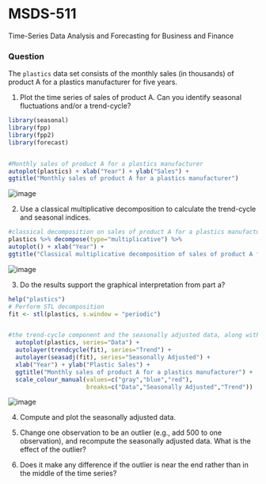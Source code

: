 # MSDS-511
Time-Series Data Analysis and Forecasting for Business and Finance

### Question
The `plastics` data set consists of the monthly sales (in thousands) of product A for a plastics manufacturer for five years.

1. Plot the time series of sales of product A. Can you identify seasonal fluctuations and/or a trend-cycle?

  ```r
library(seasonal)
library(fpp)
library(fpp2)
library(forecast)


#Monthly sales of product A for a plastics manufacturer
autoplot(plastics) + xlab("Year") + ylab("Sales") +
  ggtitle("Monthly sales of product A for a plastics manufacturer")
  ```
![image](https://github.com/user-attachments/assets/9f3bf92e-5e95-4d65-ab26-dd5123a75569)

2. Use a classical multiplicative decomposition to calculate the trend-cycle and seasonal indices.

  ```r
  #classical decomposition on sales of product A for a plastics manufacturer time series data
plastics %>% decompose(type="multiplicative") %>%
  autoplot() + xlab("Year") +
  ggtitle("Classical multiplicative decomposition of sales of product A for a plastic manufacturer")
  ```
![image](https://github.com/user-attachments/assets/7c2785ca-1786-44f2-b6e0-5e5d846854cc)

3. Do the results support the graphical interpretation from part a?

```r
help("plastics")
# Perform STL decomposition
fit <- stl(plastics, s.window = "periodic")


#the trend-cycle component and the seasonally adjusted data, along with the original data.
  autoplot(plastics, series="Data") +
  autolayer(trendcycle(fit), series="Trend") +
  autolayer(seasadj(fit), series="Seasonally Adjusted") +
  xlab("Year") + ylab("Plastic Sales") +
  ggtitle("Monthly sales of product A for a plastics manufacturer") +
  scale_colour_manual(values=c("gray","blue","red"),
                      breaks=c("Data","Seasonally Adjusted","Trend"))

```
![image](https://github.com/user-attachments/assets/4678972e-59e4-43d1-a48c-c2638e826a2c)

4. Compute and plot the seasonally adjusted data.

5. Change one observation to be an outlier (e.g., add 500 to one observation), and recompute the seasonally adjusted data. What is the effect of the outlier?

6. Does it make any difference if the outlier is near the end rather than in the middle of the time series?
